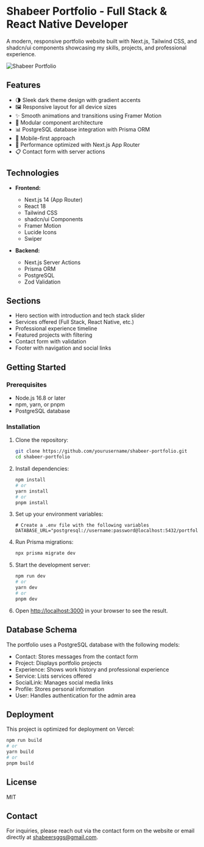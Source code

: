 # Shabeer Portfolio - Full Stack & React Native Developer

A modern, responsive portfolio website built with Next.js, Tailwind CSS, and shadcn/ui components showcasing my skills, projects, and professional experience.

![Shabeer Portfolio](https://images.pexels.com/photos/91227/pexels-photo-91227.jpeg)

## Features

- 🌗 Sleek dark theme design with gradient accents
- 🖼️ Responsive layout for all device sizes
- ✨ Smooth animations and transitions using Framer Motion
- 🧩 Modular component architecture
- 📊 PostgreSQL database integration with Prisma ORM
- 📱 Mobile-first approach
- 🚀 Performance optimized with Next.js App Router
- 📋 Contact form with server actions

## Technologies

- **Frontend:**
  - Next.js 14 (App Router)
  - React 18
  - Tailwind CSS
  - shadcn/ui Components
  - Framer Motion
  - Lucide Icons
  - Swiper

- **Backend:**
  - Next.js Server Actions
  - Prisma ORM
  - PostgreSQL
  - Zod Validation

## Sections

- Hero section with introduction and tech stack slider
- Services offered (Full Stack, React Native, etc.)
- Professional experience timeline
- Featured projects with filtering
- Contact form with validation
- Footer with navigation and social links

## Getting Started

### Prerequisites

- Node.js 16.8 or later
- npm, yarn, or pnpm
- PostgreSQL database

### Installation

1. Clone the repository:
   ```bash
   git clone https://github.com/yourusername/shabeer-portfolio.git
   cd shabeer-portfolio
   ```

2. Install dependencies:
   ```bash
   npm install
   # or
   yarn install
   # or
   pnpm install
   ```

3. Set up your environment variables:
   ```
   # Create a .env file with the following variables
   DATABASE_URL="postgresql://username:password@localhost:5432/portfolio_db"
   ```

4. Run Prisma migrations:
   ```bash
   npx prisma migrate dev
   ```

5. Start the development server:
   ```bash
   npm run dev
   # or
   yarn dev
   # or
   pnpm dev
   ```

6. Open [http://localhost:3000](http://localhost:3000) in your browser to see the result.

## Database Schema

The portfolio uses a PostgreSQL database with the following models:
- Contact: Stores messages from the contact form
- Project: Displays portfolio projects
- Experience: Shows work history and professional experience
- Service: Lists services offered
- SocialLink: Manages social media links
- Profile: Stores personal information
- User: Handles authentication for the admin area

## Deployment

This project is optimized for deployment on Vercel:

```bash
npm run build
# or
yarn build
# or
pnpm build
```

## License

MIT

## Contact

For inquiries, please reach out via the contact form on the website or email directly at shabeersggs@gmail.com.